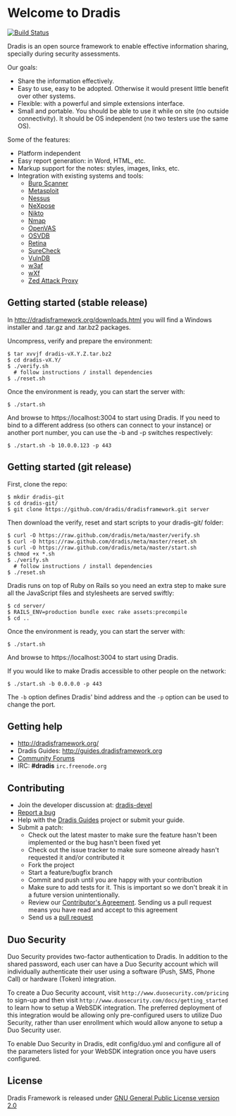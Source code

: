 Welcome to Dradis
=================

[![Build Status](https://secure.travis-ci.org/dradis/dradisframework.png)](https://secure.travis-ci.org/dradis/dradisframework)

Dradis is an open source framework to enable effective information sharing, 
specially during security assessments.

Our goals:

* Share the information effectively.
* Easy to use, easy to be adopted. Otherwise it would present little benefit over other systems.
* Flexible: with a powerful and simple extensions interface. 
* Small and portable. You should be able to use it while on site (no outside connectivity). It should be OS independent (no two testers use the same OS).

Some of the features:

* Platform independent
* Easy report generation: in Word, HTML, etc.
* Markup support for the notes: styles, images, links, etc. 
* Integration with existing systems and tools:
  * [Burp Scanner](http://portswigger.net/burp/scanner.html)
  * [Metasploit](http://www.metasploit.com/)
  * [Nessus](http://www.nessus.org/products/nessus)
  * [NeXpose](http://www.rapid7.com/products/nexpose-community-edition.jsp)
  * [Nikto](http://cirt.net/nikto2)
  * [Nmap](http://nmap.org)
  * [OpenVAS](http://www.openvas.org/)
  * [OSVDB](http://osvdb.org)
  * [Retina](http://www.eeye.com/products/retina/retina-network-scanner)
  * [SureCheck](http://www.wildcroftsecurity.com/)
  * [VulnDB](http://vulndbhq.com)
  * [w3af](http://w3af.sourceforge.net/)
  * [wXf](https://github.com/WebExploitationFramework/wXf)
  * [Zed Attack Proxy](https://www.owasp.org/index.php/OWASP_Zed_Attack_Proxy_Project)


Getting started (stable release)
--------------------------------

In http://dradisframework.org/downloads.html you will find a Windows installer
and .tar.gz and .tar.bz2 packages.

Uncompress, verify and prepare the environment:

    $ tar xvvjf dradis-vX.Y.Z.tar.bz2
    $ cd dradis-vX.Y/
    $ ./verify.sh
      # follow instructions / install dependencies
    $ ./reset.sh

Once the environment is ready, you can start the server with:

    $ ./start.sh

And browse to https://localhost:3004 to start using Dradis. If you need to bind
to a different address (so others can connect to your instance) or another port
number, you can use the -b and -p switches respectively:

    $ ./start.sh -b 10.0.0.123 -p 443


Getting started (git release)
-----------------------------

First, clone the repo:

    $ mkdir dradis-git
    $ cd dradis-git/
    $ git clone https://github.com/dradis/dradisframework.git server

Then download the verify, reset and start scripts to your dradis-git/ folder:

    $ curl -O https://raw.github.com/dradis/meta/master/verify.sh
    $ curl -O https://raw.github.com/dradis/meta/master/reset.sh
    $ curl -O https://raw.github.com/dradis/meta/master/start.sh
    $ chmod +x *.sh
    $ ./verify.sh
      # follow instructions / install dependencies
    $ ./reset.sh

Dradis runs on top of Ruby on Rails so you need an extra step to make sure all
the JavaScript files and stylesheets are served swiftly:

    $ cd server/
    $ RAILS_ENV=production bundle exec rake assets:precompile
    $ cd ..

Once the environment is ready, you can start the server with:

    $ ./start.sh

And browse to https://localhost:3004 to start using Dradis.

If you would like to make Dradis accessible to other people on the network:

    $ ./start.sh -b 0.0.0.0 -p 443

The `-b` option defines Dradis' bind address and the `-p` option can be used to change the port.


Getting help
------------

* http://dradisframework.org/
* Dradis Guides: http://guides.dradisframework.org
* [Community Forums](http://dradisframework.org/community/)
* IRC: **#dradis** `irc.freenode.org`


Contributing
------------

* Join the developer discussion at: [dradis-devel](https://lists.sourceforge.net/mailman/listinfo/dradis-devel)
* [Report a bug](https://github.com/dradis/dradisframework/issues)
* Help with the [Dradis Guides](https://github.com/dradis/dradisguides) project or submit your guide.
* Submit a patch:
  * Check out the latest master to make sure the feature hasn't been implemented or the bug hasn't been fixed yet
  * Check out the issue tracker to make sure someone already hasn't requested it and/or contributed it
  * Fork the project
  * Start a feature/bugfix branch
  * Commit and push until you are happy with your contribution
  * Make sure to add tests for it. This is important so we don't break it in a future version unintentionally.
  * Review our [Contributor's Agreement](https://github.com/dradis/dradisframework/wiki/Contributor%27s-agreement). Sending us a pull request means you have read and accept to this agreement
  * Send us a [pull request](http://help.github.com/pull-requests/)


Duo Security
------------

Duo Security provides two-factor authentication to Dradis. In addition to the shared password, each user can have a Duo Security account which will individually authenticate their user using
a software (Push, SMS, Phone Call) or hardware (Token) integration.

To create a Duo Security account, visit `http://www.duosecurity.com/pricing` to sign-up and then visit `http://www.duosecurity.com/docs/getting_started` to learn how to setup a WebSDK integration.
The preferred deployment of this integration would be allowing only pre-configured users to utilize Duo Security, rather than user enrollment which would allow anyone to setup a Duo Security user.

To enable Duo Security in Dradis, edit config/duo.yml and configure all of the parameters listed for your WebSDK integration once you have users configured.


License
-------

Dradis Framework is released under [GNU General Public License version 2.0](http://www.gnu.org/licenses/old-licenses/gpl-2.0.html)
